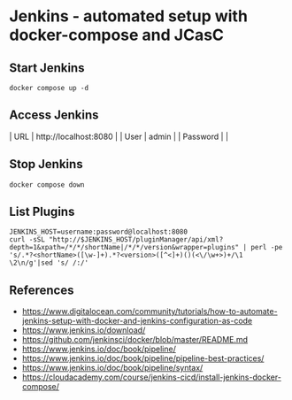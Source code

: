 # Jenkins - automated setup with docker-compose and JCasC


## Start Jenkins 

```
docker compose up -d
```

## Access Jenkins

| URL | http://localhost:8080 |
| User | admin |
| Password | |

## Stop Jenkins

```
docker compose down
```

## List Plugins

```
JENKINS_HOST=username:password@localhost:8080
curl -sSL "http://$JENKINS_HOST/pluginManager/api/xml?depth=1&xpath=/*/*/shortName|/*/*/version&wrapper=plugins" | perl -pe 's/.*?<shortName>([\w-]+).*?<version>([^<]+)()(<\/\w+>)+/\1 \2\n/g'|sed 's/ /:/'
```


## References

 * https://www.digitalocean.com/community/tutorials/how-to-automate-jenkins-setup-with-docker-and-jenkins-configuration-as-code
 * https://www.jenkins.io/download/
 * https://github.com/jenkinsci/docker/blob/master/README.md
 * https://www.jenkins.io/doc/book/pipeline/
 * https://www.jenkins.io/doc/book/pipeline/pipeline-best-practices/
 * https://www.jenkins.io/doc/book/pipeline/syntax/ 
 * https://cloudacademy.com/course/jenkins-cicd/install-jenkins-docker-compose/
